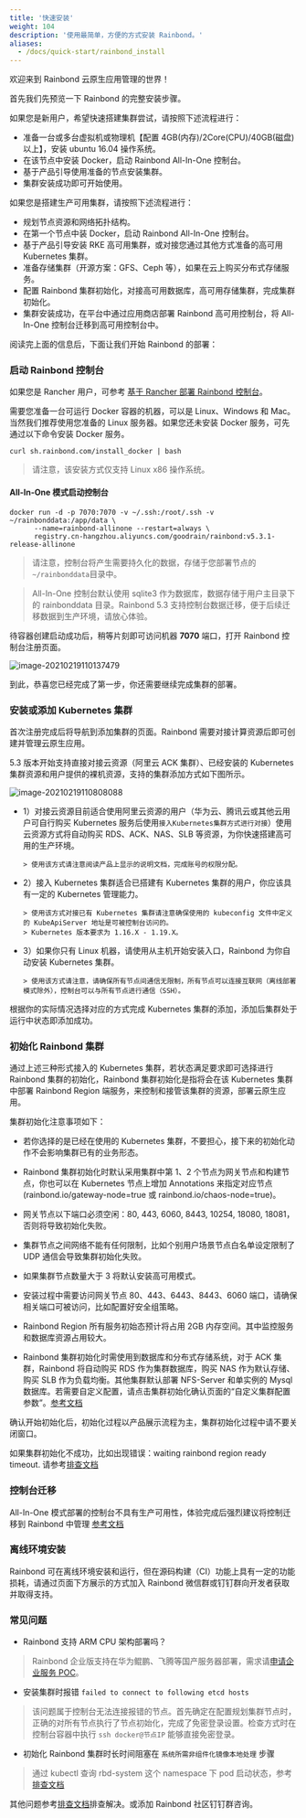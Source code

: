 ```yaml
---
title: '快速安装'
weight: 104
description: '使用最简单，方便的方式安装 Rainbond。'
aliases:
  - /docs/quick-start/rainbond_install
---
```


欢迎来到 Rainbond 云原生应用管理的世界！

首先我们先预览一下 Rainbond 的完整安装步骤。

如果您是新用户，希望快速搭建集群尝试，请按照下述流程进行：

- 准备一台或多台虚拟机或物理机【配置 4GB(内存)/2Core(CPU)/40GB(磁盘) 以上】，安装 ubuntu 16.04 操作系统。
- 在该节点中安装 Docker，启动 Rainbond All-In-One 控制台。
- 基于产品引导使用准备的节点安装集群。
- 集群安装成功即可开始使用。

如果您是搭建生产可用集群，请按照下述流程进行：

- 规划节点资源和网络拓扑结构。
- 在第一个节点中装 Docker，启动 Rainbond All-In-One 控制台。
- 基于产品引导安装 RKE 高可用集群，或对接您通过其他方式准备的高可用 Kubernetes 集群。
- 准备存储集群（开源方案：GFS、Ceph 等），如果在云上购买分布式存储服务。
- 配置 Rainbond 集群初始化，对接高可用数据库，高可用存储集群，完成集群初始化。
- 集群安装成功，在平台中通过应用商店部署 Rainbond 高可用控制台，将 All-In-One 控制台迁移到高可用控制台中。

阅读完上面的信息后，下面让我们开始 Rainbond 的部署：

### 启动 Rainbond 控制台

如果您是 Rancher 用户，可参考 [基于 Rancher 部署 Rainbond 控制台](/docs/install/other-methods/install-from-rancher/)。

需要您准备一台可运行 Docker 容器的机器，可以是 Linux、Windows 和 Mac。当然我们推荐使用您准备的 Linux 服务器。如果您还未安装 Docker 服务，可先通过以下命令安装 Docker 服务。

```
curl sh.rainbond.com/install_docker | bash
```

> 请注意，该安装方式仅支持 Linux x86 操作系统。

#### All-In-One 模式启动控制台

```
docker run -d -p 7070:7070 -v ~/.ssh:/root/.ssh -v ~/rainbonddata:/app/data \
      --name=rainbond-allinone --restart=always \
      registry.cn-hangzhou.aliyuncs.com/goodrain/rainbond:v5.3.1-release-allinone
```

> 请注意，控制台将产生需要持久化的数据，存储于您部署节点的`~/rainbonddata`目录中。

> All-In-One 控制台默认使用 sqlite3 作为数据库，数据存储于用户主目录下的 rainbonddata 目录。Rainbond 5.3 支持控制台数据迁移，便于后续迁移数据到生产环境，请放心体验。

待容器创建启动成功后，稍等片刻即可访问机器 <b>7070</b> 端口，打开 Rainbond 控制台注册页面。

![image-20210219110137479](https://static.goodrain.com/images/5.3/regist.png)

到此，恭喜您已经完成了第一步，你还需要继续完成集群的部署。

### 安装或添加 Kubernetes 集群

首次注册完成后将导航到添加集群的页面。Rainbond 需要对接计算资源后即可创建并管理云原生应用。

5.3 版本开始支持直接对接云资源（阿里云 ACK 集群）、已经安装的 Kubernetes 集群资源和用户提供的裸机资源，支持的集群添加方式如下图所示。

![image-20210219110808088](https://static.goodrain.com/images/5.3/add-cluster.png)

- 1）对接云资源目前适合使用阿里云资源的用户（华为云、腾讯云或其他云用户可自行购买 Kubernetes 服务后使用`接入Kubernetes集群方式进行对接`）使用云资源方式将自动购买 RDS、ACK、NAS、SLB 等资源，为你快速搭建高可用的生产环境。

      > 使用该方式请注意阅读产品上显示的说明文档，完成账号的权限分配。

- 2）接入 Kubernetes 集群适合已搭建有 Kubernetes 集群的用户，你应该具有一定的 Kubernetes 管理能力。

      > 使用该方式对接已有 Kubernetes 集群请注意确保使用的 kubeconfig 文件中定义的 KubeApiServer 地址是可被控制台访问的。
      > Kubernetes 版本要求为 1.16.X - 1.19.X。

- 3）如果你只有 Linux 机器，请使用从主机开始安装入口，Rainbond 为你自动安装 Kubernetes 集群。

      > 使用该方式请注意，请确保所有节点间通信无限制，所有节点可以连接互联网（离线部署模式除外），控制台可以与所有节点进行通信（SSH）。

根据你的实际情况选择对应的方式完成 Kubernetes 集群的添加，添加后集群处于运行中状态即添加成功。

### 初始化 Rainbond 集群

通过上述三种形式接入的 Kubernetes 集群，若状态满足要求即可选择进行 Rainbond 集群的初始化，Rainbond 集群初始化是指将会在该 Kubernetes 集群中部署 Rainbond Region 端服务，来控制和接管该集群的资源，部署云原生应用。

集群初始化注意事项如下：

- 若你选择的是已经在使用的 Kubernetes 集群，不要担心，接下来的初始化动作不会影响集群已有的业务形态。

- Rainbond 集群初始化时默认采用集群中第 1、2 个节点为网关节点和构建节点，你也可以在 Kubernetes 节点上增加 Annotations 来指定对应节点(rainbond.io/gateway-node=true 或 rainbond.io/chaos-node=true)。

- 网关节点以下端口必须空闲：80, 443, 6060, 8443, 10254, 18080, 18081，否则将导致初始化失败。

- 集群节点之间网络不能有任何限制，比如个别用户场景节点白名单设定限制了 UDP 通信会导致集群初始化失败。

- 如果集群节点数量大于 3 将默认安装高可用模式。

- 安装过程中需要访问网关节点 80、443、6443、8443、6060 端口，请确保相关端口可被访问，比如配置好安全组策略。

- Rainbond Region 所有服务初始态预计将占用 2GB 内存空间。其中监控服务和数据库资源占用较大。

- Rainbond 集群初始化时需使用到数据库和分布式存储系统，对于 ACK 集群，Rainbond 将自动购买 RDS 作为集群数据库，购买 NAS 作为默认存储、购买 SLB 作为负载均衡。其他集群默认部署 NFS-Server 和单实例的 Mysql 数据库。若需要自定义配置，请点击集群初始化确认页面的“自定义集群配置参数”。[参考文档](/docs/user-operations/cluster-manage/init-region/)

确认开始初始化后，初始化过程以产品展示流程为主，集群初始化过程中请不要关闭窗口。

如果集群初始化不成功，比如出现错误：waiting rainbond region ready timeout. 请参考[排查文档](/docs/user-operations/cluster-manage/check/)

### 控制台迁移

All-In-One 模式部署的控制台不具有生产可用性，体验完成后强烈建议将控制迁移到 Rainbond 中管理 [参考文档](/docs/user-operations/ha-deploy/console-recover/)

### 离线环境安装

Rainbond 可在离线环境安装和运行，但在源码构建（CI）功能上具有一定的功能损耗，请通过页面下方展示的方式加入 Rainbond 微信群或钉钉群向开发者获取并取得支持。

### 常见问题

- Rainbond 支持 ARM CPU 架构部署吗？

> Rainbond 企业版支持在华为鲲鹏、飞腾等国产服务器部署，需求请[申请企业服务 POC](https://www.goodrain.com/poc/)。

- 安装集群时报错 `failed to connect to following etcd hosts`

> 该问题属于控制台无法连接报错的节点。首先确定在配置规划集群节点时，正确的对所有节点执行了节点初始化，完成了免密登录设置。检查方式时在控制台容器中执行 `ssh docker@节点IP` 能够直接免密登录。

- 初始化 Rainbond 集群时长时间阻塞在 `系统所需非组件化镜像本地处理` 步骤

> 通过 kubectl 查询 rbd-system 这个 namespace 下 pod 启动状态，参考 [排查文档](/docs/user-operations/cluster-manage/check/)

其他问题参考[排查文档](/docs/user-operations/cluster-manage/check/)排查解决。或添加 Rainbond 社区钉钉群咨询。
